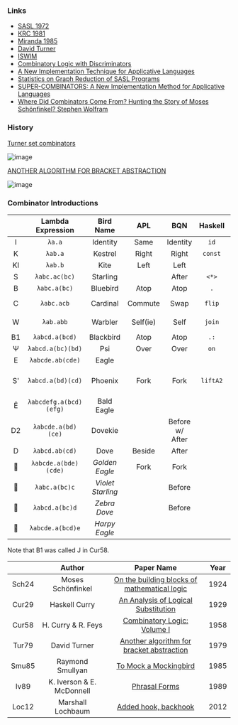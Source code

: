 ### Links

* [SASL 1972](https://en.wikipedia.org/wiki/SASL_(programming_language))
* [KRC 1981](https://en.wikipedia.org/wiki/Kent_Recursive_Calculator)
* [Miranda 1985](https://en.wikipedia.org/wiki/Miranda_(programming_language))
* [David Turner](https://en.wikipedia.org/wiki/David_Turner_(computer_scientist))
* [ISWIM](https://en.wikipedia.org/wiki/ISWIM)
* [Combinatory Logic with Discriminators](https://www.jstor.org/stable/2270850)
* [A New Implementation Technique for Applicative Languages ](https://courses.grainger.illinois.edu/cs421/sp2011/project/turner-implementation.pdf)
* [Statistics on Graph Reduction of SASL Programs](https://citeseerx.ist.psu.edu/viewdoc/download?doi=10.1.1.571.3523&rep=rep1&type=pdf)
* [SUPER-COMBINATORS: A New Implementation Method for Applicative Languages](https://dl.acm.org/doi/pdf/10.1145/800068.802129?casa_token=TpXImM-x7sIAAAAA:reXCWOfHMcGzQXYPdQqZp192it7GndrNB7fsH_uhQmdPv5e8pMWt94N4-SWLSR_DRkWNDIsSNi9ASw)
* [Where Did Combinators Come From? Hunting the Story of Moses Schönfinkel? Stephen Wolfram](https://arxiv.org/pdf/2108.08707.pdf)

### History

[Turner set combinators](https://everything2.com/title/Turner+set+combinators) 

![image](https://user-images.githubusercontent.com/36027403/158038287-9fb3ce1f-1597-4de2-86ca-ae6b4a52c3d4.png)

[ANOTHER ALGORITHM FOR BRACKET ABSTRACTION](https://www.cambridge.org/core/journals/journal-of-symbolic-logic/article/abs/another-algorithm-for-bracket-abstraction/E307B9FC7178599CE1BEAF0B3388A983)

![image](https://user-images.githubusercontent.com/36027403/158038779-4676ce9a-e7e4-4b67-8ba5-3210e944164e.png)

### Combinator Introductions

||Lambda Expression|Bird Name|APL|BQN|Haskell|Other|Introduced|
|:-:|:-:|:-:|:-:|:-:|:-:|:-:|:-:|
|I|`λa.a`|Identity|Same|Identity|`id`||Sch24|
|K|`λab.a`|Kestrel|Right|Right|`const`||Sch24|
|KI|`λab.b`|Kite|Left|Left||||
|S|`λabc.ac(bc)`|Starling||After|`<*>`|Hook (J)|Sch24|
|B|`λabc.a(bc)`|Bluebird|Atop|Atop|`.`||Cur29|
|C|`λabc.acb`|Cardinal|Commute|Swap|`flip`|`SWAP` (FORTH)|Cur29|
|W|`λab.abb`|Warbler|Self(ie)|Self|`join`|`DUP` (FORTH)|Cur29|
|B1|`λabcd.a(bcd)`|Blackbird|Atop|Atop|`.:`||Cur58|
|Ψ|`λabcd.a(bc)(bd)`|Psi|Over|Over|`on`||Cur58|
|E|`λabcde.ab(cde)`|Eagle|||||Smu85|
|S'|`λabcd.a(bd)(cd)`|Phoenix|Fork|Fork|`liftA2`|Infix Notation (FP)|Tur79|
|Ê|`λabcdefg.a(bcd)(efg)`|Bald Eagle|||||Smu85|
|D2|`λabcde.a(bd)(ce)`|Dovekie||Before w/ After|||Smu85|
|D|`λabcd.ab(cd)`|Dove|Beside|After|||Smu85|
|🚫|`λabcde.a(bde)(cde)`|_Golden Eagle_|Fork|Fork|||Iv89|
|🚫|`λabc.a(bc)c`|_Violet Starling_||Before||backHook (I)|Loc12|
|🚫|`λabcd.a(bc)d`|_Zebra Dove_||Before||||
|🚫|`λabcde.a(bcd)e`|_Harpy Eagle_||||||

Note that B1 was called J in Cur58.

||Author|Paper Name|Year|
|:-:|:-:|:-:|:-:|
|Sch24|Moses Schönfinkel|[On the building blocks of mathematical logic](https://link.springer.com/article/10.1007/BF01448013)|1924|
|Cur29|Haskell Curry|[An Analysis of Logical Substitution](https://www.jstor.org/stable/2370728)|1929|
|Cur58|H. Curry & R. Feys|[Combinatory Logic: Volume I](https://www.amazon.com/Combinatory-Logic-Studies-Foundations-Mathematics/dp/B001FVK0AS)|1958|
|Tur79|David Turner|[Another algorithm for bracket abstraction](https://www.cambridge.org/core/journals/journal-of-symbolic-logic/article/abs/another-algorithm-for-bracket-abstraction/E307B9FC7178599CE1BEAF0B3388A983)|1979|
|Smu85|Raymond Smullyan|[To Mock a Mockingbird](https://books.google.ca/books?id=wklinRKAIgQC&dq)|1985|
|Iv89|K. Iverson & E. McDonnell|[Phrasal Forms](https://www.jsoftware.com/papers/fork1.htm)|1989|
|Loc12|Marshall Lochbaum|[Added hook, backhook](https://github.com/mlochbaum/ILanguage/commit/e3215a658b2315ded6b859229bcd4a90de780a83)|2012|
